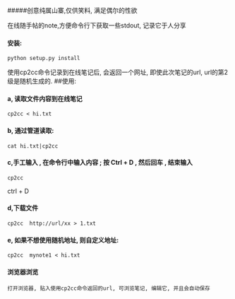 #####创意纯属山寨,仅供笑料, 满足偶尔的性欲

在线随手帖的note,方便命令行下获取一些stdout, 记录它于人分享

#### 安装:
    python setup.py install

使用cp2cc命令记录到在线笔记后, 会返回一个网址, 即使此次笔记的url, url的第2级是随机生成的.
##使用:
#### a, 读取文件内容到在线笔记
    cp2cc < hi.txt

#### b, 通过管道读取:
    cat hi.txt|cp2cc

#### c,手工输入 , 在命令行中输入内容 ; 按 Ctrl + D , 然后回车 , 结束输入
    cp2cc
  ctrl + D

#### d,下载文件
    cp2cc  http://url/xx > 1.txt

#### e, 如果不想使用随机地址, 则自定义地址:
    cp2cc  mynote1 < hi.txt


#### 浏览器浏览
    打开浏览器, 贴入使用cp2cc命令返回的url, 可浏览笔记, 编辑它, 并且会自动保存

